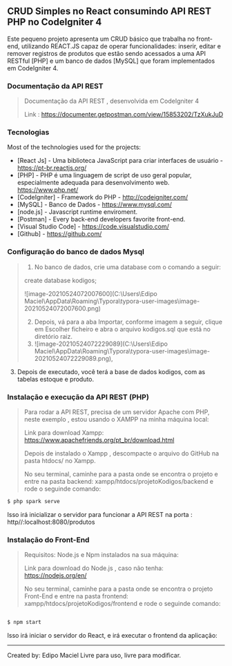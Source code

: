 ## CRUD Simples no React consumindo API REST PHP no CodeIgniter 4

Este pequeno projeto apresenta um CRUD básico que trabalha no front-end, utilizando REACT.JS  capaz de operar funcionalidades: inserir, editar e remover registros de produtos que estão sendo acessados a uma API RESTful [PHP] e um banco de dados [MySQL] que foram implementados em CodeIgniter 4.

### Documentação da API REST

>Documentação da API REST , desenvolvida em CodeIgniter 4
>
>Link : https://documenter.getpostman.com/view/15853202/TzXukJuD


### Tecnologias

Most of the technologies used for the projects:

* [React Js] - Uma biblioteca JavaScript para criar interfaces de usuário - https://pt-br.reactjs.org/
* [PHP] - PHP é uma linguagem de script de uso geral popular, especialmente adequada para desenvolvimento web. https://www.php.net/
* [CodeIgniter] - Framework do PHP - http://codeigniter.com/
* [MySQL] - Banco de Dados - https://www.mysql.com/
* [node.js] - Javascript runtime enviroment.
* [Postman] - Every back-end developers favorite front-end.
* [Visual Studio Code] - https://code.visualstudio.com/
* [Github] - https://github.com/



### Configuração do banco de dados Mysql

>1. No banco de dados, crie uma database com o comando a seguir:
>
>create database kodigos;
>
>![image-20210524072007600](C:\Users\Edipo Maciel\AppData\Roaming\Typora\typora-user-images\image-20210524072007600.png)
>
>2. Depois, vá para a aba Importar, conforme imagem a seguir, clique em Escolher ficheiro e abra o arquivo kodigos.sql que está no diretório raiz.
>3. ![image-20210524072229089](C:\Users\Edipo Maciel\AppData\Roaming\Typora\typora-user-images\image-20210524072229089.png),
>
>



3. Depois de executado, você terá a base de dados kodigos, com as tabelas estoque e produto.

### Instalação e execução da API REST (PHP)
>Para rodar a API REST, precisa de um servidor Apache com PHP, neste exemplo , estou usando o XAMPP na minha máquina local:
>
>Link para download Xampp: https://www.apachefriends.org/pt_br/download.html
>
>Depois de instalado o Xampp , descompacte o arquivo do GitHub na pasta htdocs/ no Xampp.
>
>No seu terminal, caminhe para  a pasta onde se encontra o projeto e entre na pasta backend: xampp/htdocs/projetoKodigos/backend e rode o seguinde comando:
```sh
$ php spark serve
```

Isso irá inicializar o servidor para funcionar a API REST na porta : http//:localhost:8080/produtos

### Instalação do Front-End

>Requisitos: Node.js e Npm instalados na sua máquina:
>
>Link para download do Node.js , caso não tenha: https://nodejs.org/en/
>
>No seu terminal, caminhe para  a pasta onde se encontra o projeto Front-End e entre na pasta frontend: xampp/htdocs/projetoKodigos/frontend e rode o seguinde comando:

```sh

$ npm start
```

Isso irá iniciar o servidor do React, e irá executar o frontend da aplicação:



----
Created by: Edipo Maciel
Livre para uso, livre para modificar.
